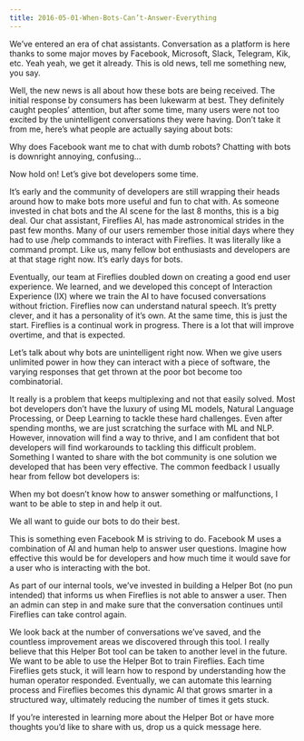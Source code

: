 ```yaml
---
title: 2016-05-01-When-Bots-Can’t-Answer-Everything
---
```


We’ve entered an era of chat assistants. Conversation as a platform is here thanks to some major moves by Facebook, Microsoft, Slack, Telegram, Kik, etc. Yeah yeah, we get it already. This is old news, tell me something new, you say.

Well, the new news is all about how these bots are being received. The initial response by consumers has been lukewarm at best. They definitely caught peoples’ attention, but after some time, many users were not too excited by the unintelligent conversations they were having. Don’t take it from me, here’s what people are actually saying about bots:

Why does Facebook want me to chat with dumb robots?
Chatting with bots is downright annoying, confusing…

Now hold on! Let’s give bot developers some time.

It’s early and the community of developers are still wrapping their heads around how to make bots more useful and fun to chat with. As someone invested in chat bots and the AI scene for the last 8 months, this is a big deal. Our chat assistant, Fireflies AI, has made astronomical strides in the past few months. Many of our users remember those initial days where they had to use /help commands to interact with Fireflies. It was literally like a command prompt. Like us, many fellow bot enthusiasts and developers are at that stage right now. It’s early days for bots.

Eventually, our team at Fireflies doubled down on creating a good end user experience. We learned, and we developed this concept of Interaction Experience (IX) where we train the AI to have focused conversations without friction. Fireflies now can understand natural speech. It’s pretty clever, and it has a personality of it’s own. At the same time, this is just the start. Fireflies is a continual work in progress. There is a lot that will improve overtime, and that is expected.

Let’s talk about why bots are unintelligent right now. When we give users unlimited power in how they can interact with a piece of software, the varying responses that get thrown at the poor bot become too combinatorial.

It really is a problem that keeps multiplexing and not that easily solved. Most bot developers don’t have the luxury of using ML models, Natural Language Processing, or Deep Learning to tackle these hard challenges.
Even after spending months, we are just scratching the surface with ML and NLP. However, innovation will find a way to thrive, and I am confident that bot developers will find workarounds to tackling this difficult problem. Something I wanted to share with the bot community is one solution we developed that has been very effective. The common feedback I usually hear from fellow bot developers is:

When my bot doesn’t know how to answer something or malfunctions, I want to be able to step in and help it out.

We all want to guide our bots to do their best.

This is something even Facebook M is striving to do. Facebook M uses a combination of AI and human help to answer user questions. Imagine how effective this would be for developers and how much time it would save for a user who is interacting with the bot.

As part of our internal tools, we’ve invested in building a Helper Bot (no pun intended) that informs us when Fireflies is not able to answer a user. Then an admin can step in and make sure that the conversation continues until Fireflies can take control again.

We look back at the number of conversations we’ve saved, and the countless improvement areas we discovered through this tool. I really believe that this Helper Bot tool can be taken to another level in the future. We want to be able to use the Helper Bot to train Fireflies. Each time Fireflies gets stuck, it will learn how to respond by understanding how the human operator responded. Eventually, we can automate this learning process and Fireflies becomes this dynamic AI that grows smarter in a structured way, ultimately reducing the number of times it gets stuck.

If you’re interested in learning more about the Helper Bot or have more thoughts you’d like to share with us, drop us a quick message here.
